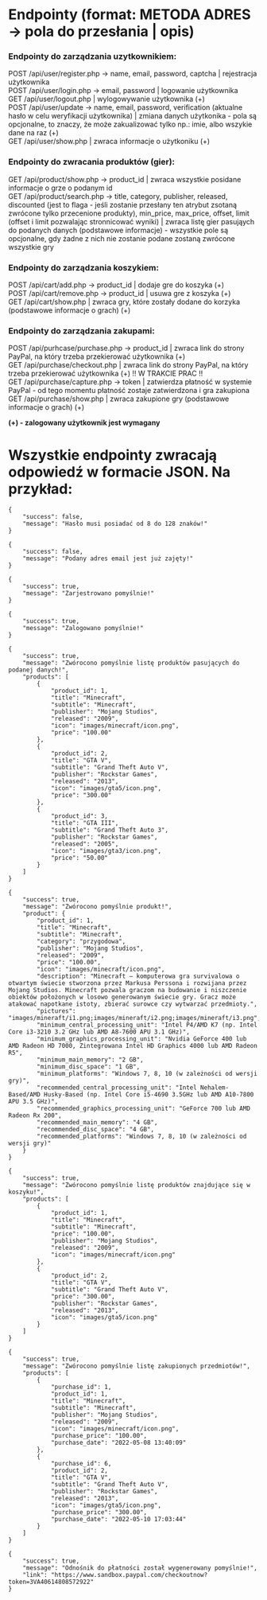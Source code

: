 # Endpointy (format: METODA ADRES -> pola do przesłania | opis)
### Endpointy do zarządzania uzytkownikiem:
POST /api/user/register.php -> name, email, password, captcha | rejestracja użytkownika  
POST /api/user/login.php -> email, password | logowanie użytkownika  
GET /api/user/logout.php | wylogowywanie użytkownika (+)  
POST /api/user/update -> name, email, password, verification (aktualne hasło w celu weryfikacji użytkownika) | zmiana danych użytkonika - pola są opcjonalne, to znaczy, że może zakualizować tylko np.: imie, albo wszykie dane na raz (+)  
GET /api/user/show.php | zwraca informacje o użytkoniku (+)

### Endpointy do zwracania produktów (gier):
GET /api/product/show.php -> product_id | zwraca wszystkie posidane informacje o grze o podanym id  
GET /api/product/search.php -> title, category, publisher, released, discounted (jest to flaga - jeśli zostanie przesłany ten atrybut zsotaną zwrócone tylko przecenione produkty), min_price, max_price, offset, limit (offset i limit pozwalając stronnicować wyniki) | zwraca listę gier pasująych do podanych danych (podstawowe informacje) - wszystkie pole są opcjonalne, gdy żadne z nich nie zostanie podane zostaną zwrócone wszystkie gry

### Endpointy do zarządzania koszykiem:
POST /api/cart/add.php -> product_id | dodaje gre do koszyka (+)  
POST /api/cart/remove.php -> product_id | usuwa gre z koszyka (+)  
GET /api/cart/show.php | zwraca gry, które zostały dodane do korzyka (podstawowe informacje o grach) (+)  

### Endpointy do zarządzania zakupami:
POST /api/purhcase/purchase.php -> product_id | zwraca link do strony PayPal, na który trzeba przekierować użytkownika (+)  
GET /api/purchase/checkout.php | zwraca link do strony PayPal, na który trzeba przekierować użytkownika (+) !! W TRAKCIE PRAC !!  
GET /api/purchase/capture.php -> token | zatwierdza płatność w systemie PayPal - od tego momentu płatność zostaje zatwierdzona i gra zakupiona  
GET /api/purchase/show.php | zwraca zakupione gry (podstawowe informacje o grach) (+)  

**(+) - zalogowany użytkownik jest wymagany**

# Wszystkie endpointy zwracają odpowiedź w formacie JSON. Na przykład:  
```
{
    "success": false,
    "message": "Hasło musi posiadać od 8 do 128 znaków!"
}
```
```
{
    "success": false,
    "message": "Podany adres email jest już zajęty!"
}
```
```
{
    "success": true,
    "message": "Zarjestrowano pomyślnie!"
}
```
```
{
    "success": true,
    "message": "Zalogowano pomyślnie!"
}
```
```
{
    "success": true,
    "message": "Zwórocono pomyślnie listę produktów pasujących do podanej danych!",
    "products": [
        {
            "product_id": 1,
            "title": "Minecraft",
            "subtitle": "Minecraft",
            "publisher": "Mojang Studios",
            "released": "2009",
            "icon": "images/minecraft/icon.png",
            "price": "100.00"
        },
        {
            "product_id": 2,
            "title": "GTA V",
            "subtitle": "Grand Theft Auto V",
            "publisher": "Rockstar Games",
            "released": "2013",
            "icon": "images/gta5/icon.png",
            "price": "300.00"
        },
        {
            "product_id": 3,
            "title": "GTA III",
            "subtitle": "Grand Theft Auto 3",
            "publisher": "Rockstar Games",
            "released": "2005",
            "icon": "images/gta3/icon.png",
            "price": "50.00"
        }
    ]
}
```
```
{
    "success": true,
    "message": "Zwórocono pomyślnie produkt!",
    "product": {
        "product_id": 1,
        "title": "Minecraft",
        "subtitle": "Minecraft",
        "category": "przygodowa",
        "publisher": "Mojang Studios",
        "released": "2009",
        "price": "100.00",
        "icon": "images/minecraft/icon.png",
        "description": "Minecraft – komputerowa gra survivalowa o otwartym świecie stworzona przez Markusa Perssona i rozwijana przez Mojang Studios. Minecraft pozwala graczom na budowanie i niszczenie obiektów położonych w losowo generowanym świecie gry. Gracz może atakować napotkane istoty, zbierać surowce czy wytwarzać przedmioty.",
        "pictures": "images/mineraft/i1.png;images/mineraft/i2.png;images/mineraft/i3.png",
        "minimum_central_processing_unit": "Intel P4/AMD K7 (np. Intel Core i3-3210 3.2 GHz lub AMD A8-7600 APU 3.1 GHz)",
        "minimum_graphics_processing_unit": "Nvidia GeForce 400 lub AMD Radeon HD 7000, Zintegrowana Intel HD Graphics 4000 lub AMD Radeon R5",
        "minimum_main_memory": "2 GB",
        "minimum_disc_space": "1 GB",
        "minimum_platforms": "Windows 7, 8, 10 (w zależności od wersji gry)",
        "recommended_central_processing_unit": "Intel Nehalem-Based/AMD Husky-Based (np. Intel Core i5-4690 3.5GHz lub AMD A10-7800 APU 3.5 GHz)",
        "recommended_graphics_processing_unit": "GeForce 700 lub AMD Radeon Rx 200",
        "recommended_main_memory": "4 GB",
        "recommended_disc_space": "4 GB",
        "recommended_platforms": "Windows 7, 8, 10 (w zależności od wersji gry)"
    }
}
```
```
{
    "success": true,
    "message": "Zwórocono pomyślnie listę produktów znajdujące się w koszyku!",
    "products": [
        {
            "product_id": 1,
            "title": "Minecraft",
            "subtitle": "Minecraft",
            "price": "100.00",
            "publisher": "Mojang Studios",
            "released": "2009",
            "icon": "images/minecraft/icon.png"
        },
        {
            "product_id": 2,
            "title": "GTA V",
            "subtitle": "Grand Theft Auto V",
            "price": "300.00",
            "publisher": "Rockstar Games",
            "released": "2013",
            "icon": "images/gta5/icon.png"
        }
    ]
}
```
```
{
    "success": true,
    "message": "Zwórocono pomyślnie listę zakupionych przedmiotów!",
    "products": [
        {
            "purchase_id": 1,
            "product_id": 1,
            "title": "Minecraft",
            "subtitle": "Minecraft",
            "publisher": "Mojang Studios",
            "released": "2009",
            "icon": "images/minecraft/icon.png",
            "purchase_price": "100.00",
            "purchase_date": "2022-05-08 13:40:09"
        },
        {
            "purchase_id": 6,
            "product_id": 2,
            "title": "GTA V",
            "subtitle": "Grand Theft Auto V",
            "publisher": "Rockstar Games",
            "released": "2013",
            "icon": "images/gta5/icon.png",
            "purchase_price": "300.00",
            "purchase_date": "2022-05-10 17:03:44"
        }
    ]
}
```
```
{
    "success": true,
    "message": "Odnośnik do płatności został wygenerowany pomyślnie!",
    "link": "https://www.sandbox.paypal.com/checkoutnow?token=3VA40614808572922"
}
```
